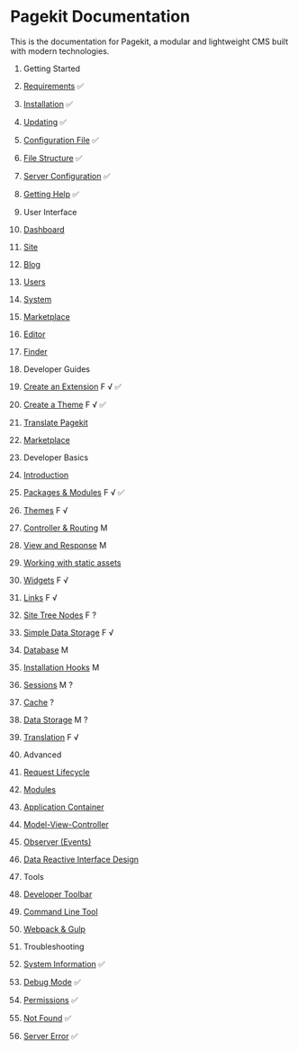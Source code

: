 Pagekit Documentation
=====================

This is the documentation for Pagekit, a modular and lightweight CMS built with modern technologies.

1. Getting Started
  1. [Requirements](getting-started/requirements.md) ✅
  2. [Installation](getting-started/installation.md) ✅
  3. [Updating](getting-started/updating.md) ✅
  4. [Configuration File](getting-started/configuration-file.md) ✅
  5. [File Structure](getting-started/file-structure.md) ✅
  6. [Server Configuration](getting-started/server-configuration.md) ✅
  7. [Getting Help](getting-started/getting-help.md) ✅

2. User Interface
  1. [Dashboard](user-interface/dashboard.md)
  2. [Site](user-interface/site.md)
  3. [Blog](user-interface/blog.md)
  4. [Users](user-interface/users.md)
  5. [System](user-interface/system.md)
  6. [Marketplace](user-interface/marketplace.md)
  7. [Editor](user-interface/editor.md)
  8. [Finder](user-interface/finder.md)

3. Developer Guides
  1. [Create an Extension](guides/create-an-extension.md) F √ ✅
  2. [Create a Theme](guides/create-a-theme.md) F √ ✅
  3. [Translate Pagekit](guides/translation.md)
  4. [Marketplace](basics/marketplace.md)

4. Developer Basics
 1. [Introduction](developer-basics/developer-introduction.md)
 2. [Packages &amp; Modules](developer-basics/packages-modules.md) F √ ✅
 5. [Themes](developer-basics/themes.md) F √
 3. [Controller &amp; Routing](developer-basics/controller.md) M
 4. [View and Response](developer-basics/view-response.md) M
 5. [Working with static assets](developer-basics/assets.md)
 7. [Widgets](developer-basics/widgets.md) F √
 8. [Links](developer-basics/links.md) F √
 9. [Site Tree Nodes](developer-basics/site-tree-nodes.md) F ?
 11. [Simple Data Storage](developer-basics/module-config.md) F √
 12. [Database](developer-basics/database.md) M
 13. [Installation Hooks](developer-basics/installation-hooks.md) M
 14. [Sessions](developer-basics/sessions.md) M ?
 15. [Cache](developer-basics/cache.md) ?
 16. [Data Storage](developer-basics/data-storage.md) M ?
 17. [Translation](developer-basics/translation.md) F √

5. Advanced
  1. [Request Lifecycle]() 
  2. [Modules]()
  3. [Application Container]()
  4. [Model-View-Controller]()
  5. [Observer (Events)](developer/architecture-events.md)
  6. [Data Reactive Interface Design](developer/data-reactive-ui.md)

6. Tools
  1. [Developer Toolbar](tools/developer-toolbar.md)
  2. [Command Line Tool](tools/command-line-tool.md)
  3. [Webpack &amp; Gulp](tools/webpack-gulp.md)

7. Troubleshooting
  1. [System Information](troubleshooting/system-information.md) ✅
  2. [Debug Mode](troubleshooting/debug-mode.md) ✅
  2. [Permissions](troubleshooting/permissions.md) ✅
  2. [Not Found](troubleshooting/not-found.md) ✅
  2. [Server Error](troubleshooting/server-error.md) ✅
